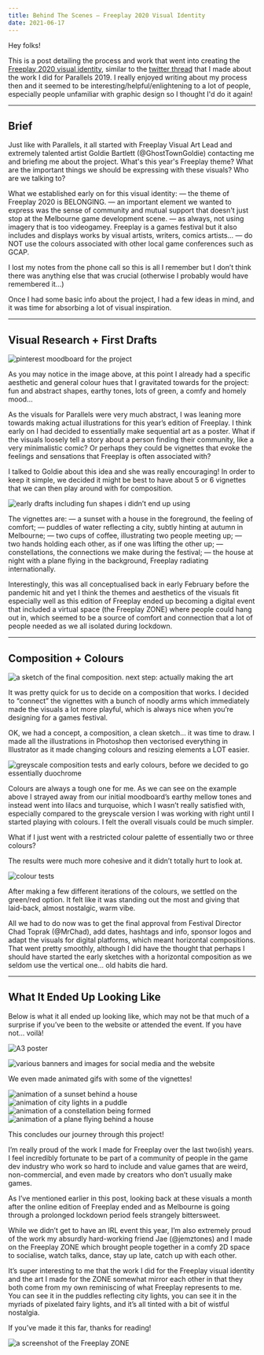 ```yaml
---
title: Behind The Scenes — Freeplay 2020 Visual Identity
date: 2021-06-17
---
```


Hey folks!

This is a post detailing the process and work that went into creating the [Freeplay 2020 visual identity](link), similar to the [twitter thread](https://twitter.com/haraiva/status/1178223880160153605) that I made about the work I did for Parallels 2019. I really enjoyed writing about my process then and it seemed to be interesting/helpful/enlightening to a lot of people, especially people unfamiliar with graphic design so I thought I'd do it again!

---

## Brief

Just like with Parallels, it all started with Freeplay Visual Art Lead and extremely talented artist Goldie Bartlett (@GhostTownGoldie) contacting me and briefing me about the project. What's this year's Freeplay theme? What are the important things we should be expressing with these visuals? Who are we talking to?

What we established early on for this visual identity:
— the theme of Freeplay 2020 is BELONGING.
— an important element we wanted to express was the sense of community and mutual support that doesn't just stop at the Melbourne game development scene.
— as always, not using imagery that is too videogamey. Freeplay is a games festival but it also includes and displays works by visual artists, writers, comics artists...
— do NOT use the colours associated with other local game conferences such as GCAP.

I lost my notes from the phone call so this is all I remember but I don’t think there was anything else that was crucial (otherwise I probably would have remembered it…)

Once I had some basic info about the project, I had a few ideas in mind, and it was time for absorbing a lot of visual inspiration.

---

## Visual Research + First Drafts

![pinterest moodboard for the project](/img/fp2020/moodboard.jpg)

As you may notice in the image above, at this point I already had a specific aesthetic and general colour hues that I gravitated towards for the project: fun and abstract shapes, earthy tones, lots of green, a comfy and homely mood…

As the visuals for Parallels were very much abstract, I was leaning more towards making actual illustrations for this year’s edition of Freeplay. I think early on I had decided to essentially make sequential art as a poster. What if the visuals loosely tell a story about a person finding their community, like a very minimalistic comic? Or perhaps they could be vignettes that evoke the feelings and sensations that Freeplay is often associated with? 

I talked to Goldie about this idea and she was really encouraging! In order to keep it simple, we decided it might be best to have about 5 or 6 vignettes that we can then play around with for composition.

![early drafts including fun shapes i didn’t end up using](/img/fp2020/sketches1.jpg)

The vignettes are:
— a sunset with a house in the foreground, the feeling of comfort;
— puddles of water reflecting a city, subtly hinting at autumn in Melbourne;
— two cups of coffee, illustrating two people meeting up;
— two hands holding each other, as if one was lifting the other up;
— constellations, the connections we make during the festival;
— the house at night with a plane flying in the background, Freeplay radiating internationally.

Interestingly, this was all conceptualised back in early February before the pandemic hit and yet I think the themes and aesthetics of the visuals fit especially well as this edition of Freeplay ended up becoming a digital event that included a virtual space (the Freeplay ZONE) where people could hang out in, which seemed to be a source of comfort and connection that a lot of people needed as we all isolated during lockdown.

---

## Composition + Colours

![a sketch of the final composition. next step: actually making the art](/img/fp2020/composition.jpg)

It was pretty quick for us to decide on a composition that works. I decided to “connect” the vignettes with a bunch of noodly arms which immediately made the visuals a lot more playful, which is always nice when you’re designing for a games festival.

OK, we had a concept, a composition, a clean sketch… it was time to draw. I made all the illustrations in Photoshop then vectorised everything in Illustrator as it made changing colours and resizing elements a LOT easier.

![greyscale composition tests and early colours, before we decided to go essentially duochrome](/img/fp2020/early-colours.jpg)

Colours are always a tough one for me. As we can see on the example above I strayed away from our initial moodboard’s earthy mellow tones and instead went into lilacs and turquoise, which I wasn’t really satisfied with, especially compared to the greyscale version I was working with right until I started playing with colours. I felt the overall visuals could be much simpler. 

What if I just went with a restricted colour palette of essentially two or three colours?

The results were much more cohesive and it didn’t totally hurt to look at.

![colour tests](/img/fp2020/colour-test.jpg)

After making a few different iterations of the colours, we settled on the green/red option. 
It felt like it was standing out the most and giving that laid-back, almost nostalgic, warm vibe.

All we had to do now was to get the final approval from Festival Director Chad Toprak (@MrChad), add dates, hashtags and info, sponsor logos and adapt the visuals for digital platforms, which meant horizontal compositions. That went pretty smoothly, although I did have the thought that perhaps I should have started the early sketches with a horizontal composition as we seldom use the vertical one… old habits die hard.

---

## What It Ended Up Looking Like

Below is what it all ended up looking like, which may not be that much of a surprise if you’ve been to the website or attended the event. If you have not… voilà!

![A3 poster](/img/fp2020/Freeplay20_Poster.png)

![various banners and images for social media and the website](/img/fp2020/final_banner.png)

We even made animated gifs with some of the vignettes!

<!-- the set of gifs below would be presented as a 2 x 2 grid -->

<div class="gallery2x2">
	<img src="/img/fp2020/Freeplay20_sunset.gif" alt="animation of a sunset behind a house" style="grid-area:a"></img>
	<img src="/img/fp2020/Freeplay20_city.gif" alt="animation of city lights in a puddle" style="grid-area:b"></img>
	<img src="/img/fp2020/Freeplay20_stars.gif" alt="animation of a constellation being formed" style="grid-area:c"></img>
	<img src="/img/fp2020/Freeplay20_plane.gif" alt="animation of a plane flying behind a house" style="grid-area:d"></img>
</div>

<!-- ![animation of a sunset behind a house](/img/fp2020/Freeplay20_sunset.gif)
![animation of city lights in a puddle](/img/fp2020/Freeplay20_city.gif)
![animation of a constellation being formed](/img/fp2020/Freeplay20_stars.gif)
![animation of a plane flying behind a house](/img/fp2020/Freeplay20_plane.gif) -->

This concludes our journey through this project! 

I’m really proud of the work I made for Freeplay over the last two(ish) years. I feel incredibly fortunate to be part of a community of people in the game dev industry who work so hard to include and value games that are weird, non-commercial, and even made by creators who don’t usually make games.

As I’ve mentioned earlier in this post, looking back at these visuals a month after the online edition of Freeplay ended and as Melbourne is going through a prolonged lockdown period feels strangely bittersweet. 

While we didn’t get to have an IRL event this year, I’m also extremely proud of the work my absurdly hard-working friend Jae (@jemztones) and I made on the Freeplay ZONE which brought people together in a comfy 2D space to socialise, watch talks, dance, stay up late, catch up with each other. 

It’s super interesting to me that the work I did for the Freeplay visual identity and the art I made for the ZONE somewhat mirror each other in that they both come from my own reminiscing of what Freeplay represents to me. You can see it in the puddles reflecting city lights, you can see it in the myriads of pixelated fairy lights, and it’s all tinted with a bit of wistful nostalgia.

If you’ve made it this far, thanks for reading!

![a screenshot of the Freeplay ZONE](/img/fp2020/zone.png)
